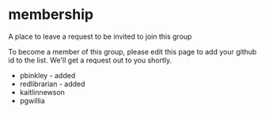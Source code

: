 # membership
A place to leave a request to be invited to join this group

To become a member of this group, please edit this page to add your github id to the list. We'll get a request out to you shortly.

- pbinkley - added
- redlibrarian - added
- kaitlinnewson
- pgwillia
